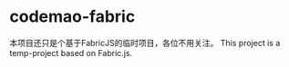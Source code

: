# codemao-fabric
本项目还只是个基于FabricJS的临时项目，各位不用关注。
This project is a temp-project based on Fabric.js.



